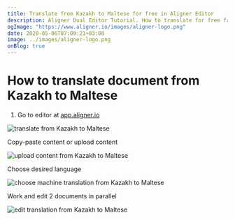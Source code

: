 ```yaml
---
title: Translate from Kazakh to Maltese for free in Aligner Editor
description: Aligner Dual Editor Tutorial. How to translate for free from Kazakh to Maltese. Aligner is multilingual document management platform. 
ogImage: "https://www.aligner.io/images/aligner-logo.png"
date: 2020-05-06T07:09:21+03:00
image: ../images/aligner-logo.png
onBlog: true
---
```


# How to translate document from Kazakh to Maltese

1. Go to editor at [app.aligner.io](https://app.aligner.io "Aligner App web page")

![translate from Kazakh to Maltese](../aligner-blank-editor.png "translate from Kazakh to Maltese")

Copy-paste content or upload content

![upload content from Kazakh to Maltese](../aligner-uploaded-document.png "upload content from Kazakh to Maltese")

Choose desired language

![choose machine translation from Kazakh to Maltese](../aligner-language-dropdown.png "choose machine translation from Kazakh to Maltese")

Work and edit 2 documents in parallel

![edit translation from Kazakh to Maltese](../aligner-double-sitded-editor.png "edit translation from Kazakh to Maltese")

